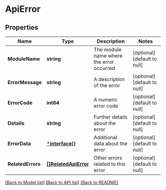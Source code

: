 # ApiError

## Properties
Name | Type | Description | Notes
------------ | ------------- | ------------- | -------------
**ModuleName** | **string** | The module name where the error occurred | [optional] [default to null]
**ErrorMessage** | **string** | A description of the error | [optional] [default to null]
**ErrorCode** | **int64** | A numeric error code | [optional] [default to null]
**Details** | **string** | Further details about the error | [optional] [default to null]
**ErrorData** | [***interface{}**](interface{}.md) | Additional data about the error | [optional] [default to null]
**RelatedErrors** | [**[]RelatedApiError**](RelatedApiError.md) | Other errors related to this error | [optional] [default to null]

[[Back to Model list]](../README.md#documentation-for-models) [[Back to API list]](../README.md#documentation-for-api-endpoints) [[Back to README]](../README.md)

